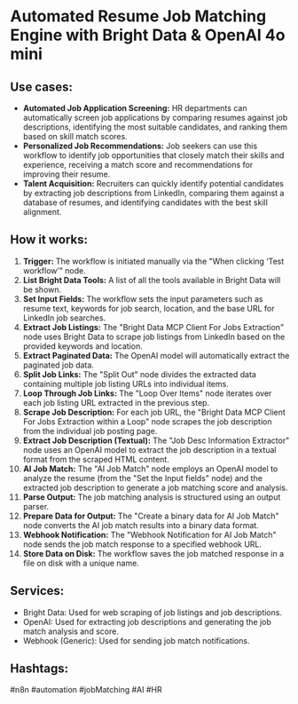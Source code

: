 # Automated Resume Job Matching Engine with Bright Data & OpenAI 4o mini

## Use cases:

- **Automated Job Application Screening:**  HR departments can automatically screen job applications by comparing resumes against job descriptions, identifying the most suitable candidates, and ranking them based on skill match scores.
- **Personalized Job Recommendations:** Job seekers can use this workflow to identify job opportunities that closely match their skills and experience, receiving a match score and recommendations for improving their resume.
- **Talent Acquisition:** Recruiters can quickly identify potential candidates by extracting job descriptions from LinkedIn, comparing them against a database of resumes, and identifying candidates with the best skill alignment.

## How it works:

1.  **Trigger:** The workflow is initiated manually via the "When clicking ‘Test workflow’" node.
2.  **List Bright Data Tools:** A list of all the tools available in Bright Data will be shown.
3.  **Set Input Fields:** The workflow sets the input parameters such as resume text, keywords for job search, location, and the base URL for LinkedIn job searches.
4.  **Extract Job Listings:** The "Bright Data MCP Client For Jobs Extraction" node uses Bright Data to scrape job listings from LinkedIn based on the provided keywords and location.
5.  **Extract Paginated Data:** The OpenAI model will automatically extract the paginated job data.
6.  **Split Job Links:** The "Split Out" node divides the extracted data containing multiple job listing URLs into individual items.
7.  **Loop Through Job Links:** The "Loop Over Items" node iterates over each job listing URL extracted in the previous step.
8.  **Scrape Job Description:** For each job URL, the "Bright Data MCP Client For Jobs Extraction within a Loop" node scrapes the job description from the individual job posting page.
9.  **Extract Job Description (Textual):** The "Job Desc Information Extractor" node uses an OpenAI model to extract the job description in a textual format from the scraped HTML content.
10. **AI Job Match:** The "AI Job Match" node employs an OpenAI model to analyze the resume (from the "Set the Input fields" node) and the extracted job description to generate a job matching score and analysis.
11. **Parse Output:** The job matching analysis is structured using an output parser.
12. **Prepare Data for Output:** The "Create a binary data for AI Job Match" node converts the AI job match results into a binary data format.
13. **Webhook Notification:** The "Webhook Notification for AI Job Match" node sends the job match response to a specified webhook URL.
14. **Store Data on Disk:** The workflow saves the job matched response in a file on disk with a unique name.

## Services:

-   Bright Data: Used for web scraping of job listings and job descriptions.
-   OpenAI: Used for extracting job descriptions and generating the job match analysis and score.
-   Webhook (Generic): Used for sending job match notifications.

## Hashtags:

#n8n #automation #jobMatching #AI #HR
